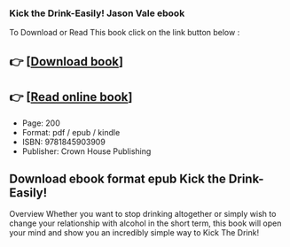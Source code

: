 ### Kick the Drink-Easily! Jason Vale ebook

To Download or Read This book click on the link button below :

## 👉  [**[Download book](http://ebooksharez.info/download.php?group=book&from=github.com&id=177212&lnk=1064 "Download book")**]

## 👉  [**[Read online book](http://ebooksharez.info/download.php?group=book&from=github.com&id=177212&lnk=1064 "Read online book")**]


* Page: 200
* Format: pdf / epub / kindle
* ISBN: 9781845903909
* Publisher: Crown House Publishing



## Download ebook format epub Kick the Drink-Easily!


Overview
Whether you want to stop drinking altogether or simply wish to change your relationship with alcohol in the short term, this book will open your mind and show you an incredibly simple way to Kick The Drink!



